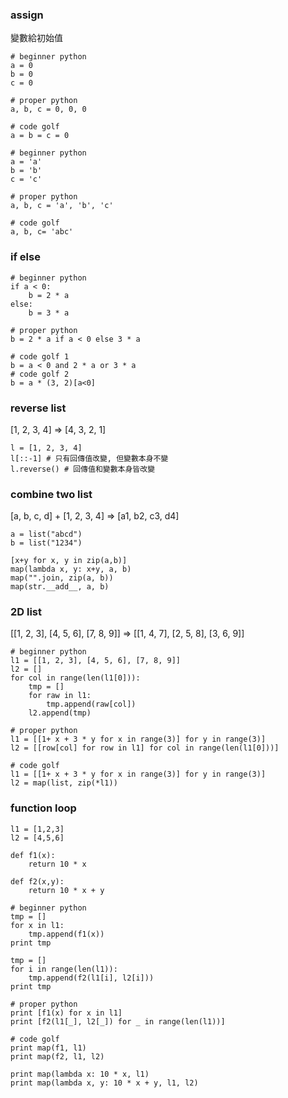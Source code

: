 ### assign ###

變數給初始值

	# beginner python
	a = 0
	b = 0
	c = 0

	# proper python
	a, b, c = 0, 0, 0

	# code golf
	a = b = c = 0

	# beginner python
	a = 'a'
	b = 'b'
	c = 'c'

	# proper python
	a, b, c = 'a', 'b', 'c'

	# code golf
	a, b, c= 'abc'


### if else ###

	# beginner python
	if a < 0:
		b = 2 * a
	else:
		b = 3 * a

	# proper python
	b = 2 * a if a < 0 else 3 * a

	# code golf 1
	b = a < 0 and 2 * a or 3 * a
	# code golf 2 
	b = a * (3, 2)[a<0]


### reverse list ###

[1, 2, 3, 4] => [4, 3, 2, 1]

	l = [1, 2, 3, 4]
	l[::-1] # 只有回傳值改變, 但變數本身不變
	l.reverse() # 回傳值和變數本身皆改變


### combine two list ###

[a, b, c, d] + [1, 2, 3, 4] => [a1, b2, c3, d4]

	a = list("abcd")
	b = list("1234")

	[x+y for x, y in zip(a,b)]
	map(lambda x, y: x+y, a, b)
	map("".join, zip(a, b))
	map(str.__add__, a, b)


### 2D list ###

[[1, 2, 3], [4, 5, 6], [7, 8, 9]] => [[1, 4, 7], [2, 5, 8], [3, 6, 9]]


	# beginner python
	l1 = [[1, 2, 3], [4, 5, 6], [7, 8, 9]]
	l2 = []
	for col in range(len(l1[0])):
		tmp = []
		for raw in l1:
			tmp.append(raw[col])
		l2.append(tmp)

	# proper python
	l1 = [[1+ x + 3 * y for x in range(3)] for y in range(3)]
	l2 = [[row[col] for row in l1] for col in range(len(l1[0]))]

	# code golf
	l1 = [[1+ x + 3 * y for x in range(3)] for y in range(3)]
	l2 = map(list, zip(*l1))


### function loop ###

	l1 = [1,2,3]
	l2 = [4,5,6]

	def f1(x):
		return 10 * x

	def f2(x,y):
		return 10 * x + y

	# beginner python
	tmp = []
	for x in l1:
		tmp.append(f1(x))
	print tmp

	tmp = []
	for i in range(len(l1)):
		tmp.append(f2(l1[i], l2[i]))
	print tmp

	# proper python
	print [f1(x) for x in l1]
	print [f2(l1[_], l2[_]) for _ in range(len(l1))]

	# code golf
	print map(f1, l1)
	print map(f2, l1, l2)

	print map(lambda x: 10 * x, l1)
	print map(lambda x, y: 10 * x + y, l1, l2)
